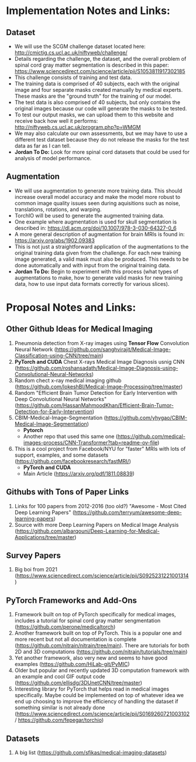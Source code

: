 # Implementation Notes and Links:

## Dataset
* We will use the SCGM challenge dataset located here: http://cmictig.cs.ucl.ac.uk/niftyweb/challenge/
* Details regarding the challenge, the dataset, and the overall problem of spinal cord gray matter segmentation is described in this paper: https://www.sciencedirect.com/science/article/pii/S1053811917302185
* This challenge consists of training and test data.
*   The training data is comprised of 40 subjects, each with the original image and four separate masks created manually by medical experts. These masks are the "ground truth" for the training of our model.
*   The test data is also comprised of 40 subjects, but only contains the original images because our code will generate the masks to be tested.
* To test our output masks, we can upload them to this website and receive back how well it performs: http://niftyweb.cs.ucl.ac.uk/program.php?p=WMGM
*   We may also calculate our own assessments, but we may have to use a different test dataset because they do not release the masks for the test data as far as I can tell.
*   **Jordan To Do:** Look for more spinal cord datasets that could be used for analysis of model performance.

## Augmentation
* We will use augmentation to generate more training data. This should increase overall model accuracy and make the model more robust to common image quality issues seen during aquisitions such as noise, translations, rotations, and warping.
* TorchIO will be used to generate the augmented training data.
* One example where augmentation is used for skull segmentation is described in: https://dl.acm.org/doi/10.1007/978-3-030-64327-0_6
* A more general description of augmentation for brain MRIs is found in: https://arxiv.org/abs/1902.09383
* This is not just a straightforward application of the augmentations to the original training data given from the challenge. For each new training image generated, a valid mask must also be produced. This needs to be done automatically and with input from the original training data.
*   **Jordan To Do:** Begin to experiment with this process (what types of augmentations to make, how to generate valid masks for new training data, how to use input data formats correctly for various slices).

# Proposal Notes and Links:

## Other Github Ideas for Medical Imaging
1. Pneumonia detection from X-ray images using **Tensor Flow** Convolution Neural Network (https://github.com/sanghvirajit/Medical-Image-Classification-using-CNN/tree/main)
2. **PyTorch and CUDA** Chest X-rays Medical Image Diagnosis usnig CNN (https://github.com/roshansadath/Medical-Image-Diagnosis-using-Convolutional-Neural-Networks)
3. Random chect x-ray medical imaging github (https://github.com/lokeshBI/Medical-Image-Processing/tree/master)
4. Random "Efficient Brain Tumor Detection for Early Intervention with Deep Convolutional Neural Networks" (https://github.com/HassanMahmoodKhan/Efficient-Brain-Tumor-Detection-for-Early-Intervention)
5. CBIM-Medical-Image-Segmentation (https://github.com/yhygao/CBIM-Medical-Image-Segmentation)
   * **Pytorch**
   * Another repo that used this same one (https://github.com/medical-images-process/CNN-Transformer?tab=readme-ov-file)
6. This is a cool project from Facebook/NYU for "faster" MRIs with lots of support, examples, and some datasets (https://github.com/facebookresearch/fastMRI/)
   * **PyTorch and CUDA**
   * Main Article (https://arxiv.org/pdf/1811.08839)

## Githubs with Tons of Paper Links 
1. Links for 100 papers from 2012-2016 (too old?) "Awesome - Most Cited Deep Learning Papers" (https://github.com/terryum/awesome-deep-learning-papers)
2. Source with more Deep Learning Papers on Medical Image Analysis (https://github.com/albarqouni/Deep-Learning-for-Medical-Applications/tree/master)

## Survey Papers
1. Big boi from 2021 (https://www.sciencedirect.com/science/article/pii/S0925231221001314)

## PyTorch Frameworks and Add-Ons
1. Framework built on top of PyTorch specifically for medical images, includes a tutorial for spinal cord gray matter sengmentation (https://github.com/perone/medicaltorch)
2. Another framework built on top of PyTorch. This is a popular one and more recent but not all documentation is complete (https://github.com/nitrain/nitrain/tree/main). There are tutorials for both 2D and 3D computations (https://github.com/nitrain/tutorials/tree/main)
3. Yet another framework, also very new and seems to have good examples (https://github.com/HiLab-git/PyMIC)
4. Older but popular and recently updated 3D computation framework with an example and cool GIF output code (https://github.com/ellisdg/3DUnetCNN/tree/master)
5. Interesting library for PyTorch that helps read in medical images specifically. Maybe could be implemented on top of whatever idea we end up choosing to improve the efficiency of handling the dataset if something similar is not already done (https://www.sciencedirect.com/science/article/pii/S0169260721003102 / https://github.com/fepegar/torchio)

## Datasets
1. A big list (https://github.com/sfikas/medical-imaging-datasets)

